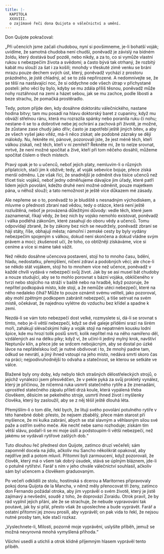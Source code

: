 ```yaml
---
title: |-
  KAPITOLA
  XXXVIII.
  o zajímavé řeči dona Quijota o válečnictví a umění.
---
```


  

Don Quijote pokračoval:

„Při učencích jsme začali chudobou, nyní si povšimneme, je-li bohatší voják; uvidíme, že samotná chudoba není chudší, poněvadž je závislý na bídném žoldu, který dostává buď pozdě, nebo nikdy, a za to, co si vymůže vlastní rukou s nebezpečím života a svědomí; a často bývá tak otrhaný, že rozbitý kabát mu slouží za šat i za košili; mnohdy v třeskuté zimě venku se brání mrazu pouze dechem svých úst, který, poněvadž vychází z prostoru prázdného, je jistě chladný, ač se to zdá nepřirozené. A nedomnívejte se, že se těší na nastávající noc, že si oddychne ode všech útrap v přichystané posteli: jeho věcí by bylo, kdyby se mu zdála příliš těsnou, poněvadž může nohy roztáhnout na zemi a házet sebou, jak se mu zachce, podle libosti a beze strachu, že pomačká prostěradlo.

Tedy, potom přijde den, kdy dosáhne doktorátu válečnického, nastane hodina bitvy; tam mu posadí na hlavu doktorský baret z cupaniny, když mu obváží střelnou ránu, která mu rozrazila spánky nebo poranila ruku či nohu; nestane-li se to a dobrotivé nebe jej ochrání a zachová při životě, je možné, že zůstane zase chudý jako dřív; často je zapotřebí ještě jiných bitev, a aby ze všech vyšel jako vítěz, má-li něco získat; ale podobné zázraky se dějí málokdy. Nu, řekněte mi, pánové, pozorovali jste, že jest méně těch, kteří válkou získali, než těch, kteří v ní zemřeli? Řekněte mi, že to nelze srovnat, mrtvé, že není možné spočítat a živé, kteří při tom něčeho dosáhli, můžeme spočítat číslem o třech místech.

Pravý opak je to u učenců, neboť jejich platy, nemluvím-li o různých příplatcích, stačí jim k obživě; tedy, ať voják sebevíce bojuje, přece získá menší odměnu. Lze však říci, že snadnější je odměnit dva tisíce učenců než třicet tisíc vojáků, neboť jedny odměňujeme dávajíce jim úřady, které patří lidem jejich povolání, kdežto druhé není možné odměnit, pouze majetkem pána, u něhož slouží; a tato nemožnost je ještě více důkazem mé zásady.

Ale nepřeme se o to, poněvadž to je bludiště s nesnadným východiskem, a mluvme o přednosti zbraní nad vědou, tedy o otázce, která není ještě rozluštěná, neboť je provázená důležitými důvody: vedle těch, které jsem zaznamenal, říkají vědy, že bez nich by vojsko nemohlo existovat, poněvadž i válka podléhá zákonům, které zasahují do oboru vědy a učenců. Tomu odpovídají zbraně, že by zákony bez nich se neudržely, poněvadž zbraní se hájí státy, říše, obhajují města; námořní i zemské cesty by byly vydány nebezpečím spojeným s válkou, dokud není skončena a dokud vládne svým právem a mocí; zkušenost učí, že toho, co obtížněji získáváme, více si ceníme a více si máme také vážit.

Než někdo dosáhne učencova postavení, stojí ho to mnoho času, bdění, hladu, nedostatku, přemýšlení, ničení zdraví a podobných věcí; ale chce-li se někdo stát vojákem, stojí ho to mnohem více než učence, poněvadž v každé chvíli vydává v nebezpečí svůj život. Jak by se asi musel bát chudoby a nouze studující, aby se to mohlo porovnat s bázní vojáka, obklíčeného v tvrzi nebo stojícího na stráži v baště nebo na hradbě, když pozoruje, že nepřítel podkopává místo, kde stojí, a že nemůže utéci nebezpečí, které na něho nedaleko číhá? Může to pouze oznámit svému veliteli, jako pozoroval, aby mohl zpětným podkopem zabránit nebezpečí, a tiše setrvat na svém místě, očekávat, že najednou vylétne do vzduchu bez křídel a spadne k zemi.

Nezdá-li se vám toto nebezpečí dost velké, rozmyslete si, dá-li se srovnat s tímto, nebo je-li větší nebezpečí, když se dvě galeje příděmi srazí na širém moři, zahákují slévačskými háky a voják stojí na nepatrném kousku lodní špice, kde mu hrozí tolik poslů smrti, kolik nepřítel má na něho namířeno děl, vzdálených asi na délku píky; když ví, že učiní-li jediný mylný krok, navštíví Neptunův klín, a přece jde se srdcem nebojácným, aby se dostal po úzké lávce na nepřátelskou loď; je nutné obdivovat i to, že mnohý padne tam, odkud se nevrátí, a jiný ihned vstoupí na jeho místo, nedává smrti skoro čas na práci; nejpodivuhodnější to odvaha a statečnost, se kterou se setkáte ve válce.

Blažené byly ony doby, kdy nebylo těch strašných dělostřeleckých strojů, o jejichž vynálezci jsem přesvědčen, že v pekle pyká za svůj prokletý vynález, který je příčinou, že ničemná ruka usmrtí statečného rytíře a že znenadání, uprostřed statečného zápalu přiletí drzá koule, která vypálená třeba člověkem, děsícím se pekelného stroje, usmrtí ihned život i myšlenky člověka, který by zasloužil, aby se z něj těšil ještě dlouhá léta.

Přemýšlím-li o tom díle, řekl bych, že lituji svého povolání potulného rytíře v této hanebné době: přesto, že nejsem zbabělý, přece mám starost při myšlence, že mi kulka zabrání, abych se stal slavným a věhlasným silou své paže a ostřím svého meče. Ale nechť nebe samo rozhoduje; získám tím větší slávu, podaří-li se mi moje úsilí a podstoupím-li větší nebezpečí, než jakému se vydávali rytířové zašlých dob.“

Tuto dlouhou řeč přednesl don Quijote, zatímco druzí večeřeli; sám zapomněl docela na jídlo, ačkoliv mu Sancho několikrát opakoval, aby nejdříve jedl a potom mluvil. Přítomní byli zarmoucení, když pozorovali, že člověk, který má o všem tak dobrý úsudek, stává se úplným bláznem, jde-li o potulné rytířství. Farář s ním v jeho chvále válečnictví souhlasil, ačkoliv sám byl učencem a člověkem graduovaným.

Po večeři odklidili ze stolu, hostinská s dcerou a Maritornes připravovaly pokoj dona Quijota de la Mancha, v němž měly přenocovat tři ženy, zatímco don Fernando požádal otroka, aby jim vyprávěl o svém životě, který je jistě zajímavý a nevšední, soudě z toho, že doprovází Zoraidu. Otrok pravil, že by rád vyplnil jejich přání, ale že se strachuje, že nebude vypravování tak poutavé, jak by si přál, přesto však že uposlechne a bude vyprávět. Farář a ostatní přítomní jej znovu prosili, aby vyprávěl; on pak vida to řekl, že nejsou nutné prosby tam, kde stačí rozkaz.

„Vyslechnete-li, Milosti, pozorně moje vyprávění, uslyšíte příběh, jemuž se možná nevyrovná mnohá vymyšlená příhoda.“

Všichni usedli a utichli a otrok klidně příjemným hlasem vyprávěl tento příběh.
